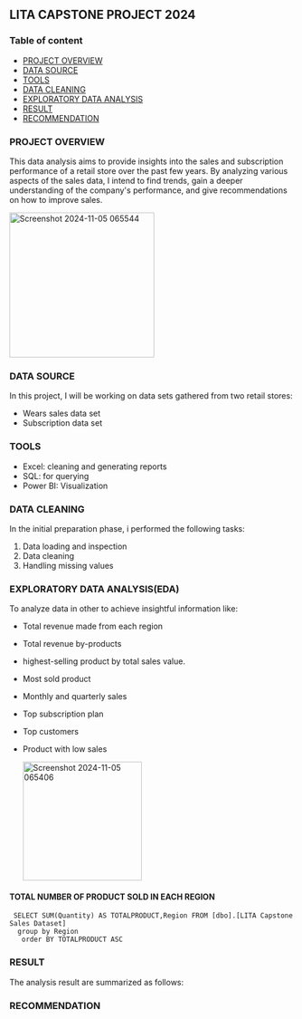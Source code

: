 ## LITA CAPSTONE PROJECT 2024

### Table of content
- [PROJECT OVERVIEW](#project-overview)
- [DATA SOURCE](#data-source)
- [TOOLS](#tools)
- [DATA CLEANING](#data-cleaning)
- [EXPLORATORY DATA ANALYSIS](#exploratory-data-analysis)
- [RESULT](#result)
- [RECOMMENDATION](#recommendation)


### PROJECT OVERVIEW
This data analysis aims to provide insights into the sales and subscription performance of a retail store over the past few years. By analyzing various aspects of the sales data, I intend to find trends, gain a deeper understanding of the company's performance, and give recommendations on how to improve sales. 

<img width="256" alt="Screenshot 2024-11-05 065544" src="https://github.com/user-attachments/assets/0e95f37d-0031-499f-9ac9-114f853d81ea">

### DATA SOURCE
In this project, I will be working on data sets gathered from two retail stores: 
- Wears sales data set
- Subscription data set 

### TOOLS
- Excel: cleaning and generating reports
- SQL: for querying
- Power BI: Visualization

### DATA CLEANING
  
  In the initial preparation phase, i performed the following tasks:
  1. Data loading and inspection
  2. Data cleaning
  3. Handling missing values

### EXPLORATORY DATA ANALYSIS(EDA)
To analyze data in other to achieve insightful information like:
- Total revenue made from each region
- Total revenue by-products
- highest-selling product by total sales value.
- Most sold product
- Monthly and quarterly sales
- Top subscription plan
- Top customers
- Product with low sales

  <img width="210" alt="Screenshot 2024-11-05 065406" src="https://github.com/user-attachments/assets/6d931ef7-5ec0-411c-bb42-058f825b5907">
 
 #### TOTAL NUMBER OF PRODUCT SOLD IN EACH REGION
     SELECT SUM(Quantity) AS TOTALPRODUCT,Region FROM [dbo].[LITA Capstone Sales Dataset] 
      group by Region
       order BY TOTALPRODUCT ASC 
 

### RESULT
The analysis result are summarized as follows:

### RECOMMENDATION

###

